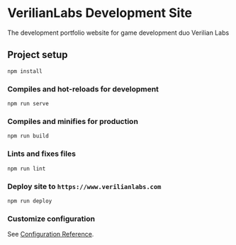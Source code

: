 # VerilianLabs Development Site
The development portfolio website for game development duo Verilian Labs

## Project setup
```
npm install
```

### Compiles and hot-reloads for development
```
npm run serve
```

### Compiles and minifies for production
```
npm run build
```

### Lints and fixes files
```
npm run lint
```

### Deploy site to  `https://www.verilianlabs.com`
```
npm run deploy
```

### Customize configuration
See [Configuration Reference](https://cli.vuejs.org/config/).
